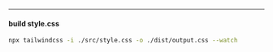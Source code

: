 

<hr>

#### build style.css 

```sh 
npx tailwindcss -i ./src/style.css -o ./dist/output.css --watch 

```

